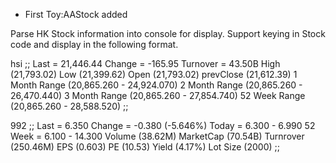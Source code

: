 - First Toy:AAStock added

Parse HK Stock information into console for display.
Support keying in Stock code and display in the following format.

hsi
;;
Last      = 21,446.44
Change    = -165.95
Turnover  = 43.50B
High (21,793.02) Low (21,399.62)
Open (21,793.02) prevClose (21,612.39)
1 Month Range (20,865.260 - 24,924.070)
2 Month Range (20,865.260 - 26,470.440)
3 Month Range (20,865.260 - 27,854.740)
52 Week Range (20,865.260 - 28,588.520)
;;

992
;;
Last      = 6.350
Change    = -0.380 (-5.646%)
Today     = 6.300 - 6.990
52 Week   = 6.100 - 14.300
Volume (38.62M) MarketCap (70.54B) Turnrover (250.46M)
EPS (0.603) PE (10.53) Yield (4.17%) Lot Size (2000)
;;